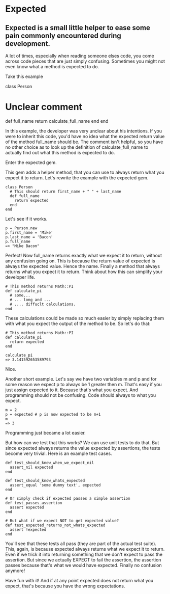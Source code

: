 # Expected


## Expected is a small little helper to ease some pain commonly encountered during development.

A lot of times, especially when reading someone elses code, you come across code pieces that are just simply confusing. Sometimes you might not even know what a method is expected to do.

Take this example

class Person
  # Unclear comment
  def full_name
    return calculate_full_name
  end
end

In this example, the developer was very unclear about his intentions. If you were to inherit this code, you'd have no idea what the expected return value of the method full_name should be. The comment isn't helpful, so you have no other choice as to look up the definition of calculate_full_name to actually find out what this method is expected to do.

Enter the expected gem.

This gem adds a helper method, that you can use to always return what you expect it to return. Let's rewrite the example with the expected gem.

    class Person
      # This should return first_name + " " + last_name
      def full_name
        return expected
      end
    end

Let's see if it works.

    p = Person.new
    p.first_name = 'Mike'
    p.last_name = 'Bacon'
    p.full_name
    => "Mike Bacon"

Perfect! Now full_name returns exactly what we expect it to return, without any confusion going on. This is because the return value of expected is always the expected value. Hence the name. Finally a method that always returns what you expect it to return. Think about how this can simplify your developer life.

    # This method returns Math::PI
    def calculate_pi
      # some...
      # ... long and ...
      # .... diffuclt calculations.
    end

These calculations could be made so much easier by simply replacing them with what you expect the output of the method to be. So let's do that:

    # This method returns Math::PI
    def calculate_pi
      return expected
    end

    calculate_pi
    => 3.141592653589793

Nice.

Another short example. Let's say we have two variables m and p and for some reason we expect p to always be 1 greater then m. That's easy if you just assign expected to it. Because that's what you expect. And programming should not be confusing. Code should always to what you expect.

    m = 2
    p = expected # p is now expected to be m+1
    m
    => 3

Programming just became a lot easier.

But how can we test that this works? We can use unit tests to do that. But since expected always returns the value expected by assertions, the tests become very trivial. Here is an example test cases.

    def test_should_know_when_we_expect_nil
      assert_nil expected
    end

    def test_should_know_whats_expected
      assert_equal 'some dummy text', expected
    end

    # Or simply check if expected passes a simple assertion
    def test_passes_assertion
      assert expected
    end

    # But what if we expect NOT to get expected value?
    def test_expected_returns_not_whats_expected
      assert !expected
    end

You'll see that these tests all pass (they are part of the actual test suite). This, again, is because expected always returns what we expect it to return. Even if we trick it into returning something that we don't expect to pass the assertion. But since we actually EXPECT to fail the assertion, the assertion passes because that's what we would have expected. Finally no confusion anymore!

Have fun with it! And if at any point expected does not return what you expect, that's because you have the wrong expectations.